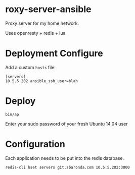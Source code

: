 roxy-server-ansible
====================

Proxy server for my home network.

Uses openresty + redis + lua

Deployment Configure
====================

Add a custom `hosts` file:

	[servers]
	10.5.5.202 ansible_ssh_user=blah

Deploy
======

`bin/ap`

Enter your sudo password of your fresh Ubuntu 14.04 user

Configuration
=============

Each application needs to be put into the redis database.

	redis-cli hset servers git.sbaronda.com 10.5.5.202:3000
